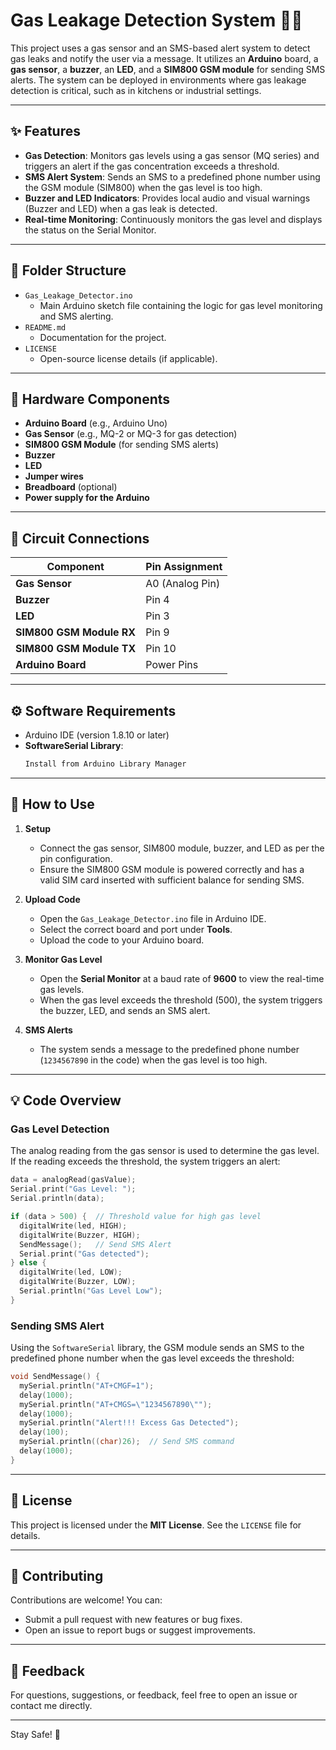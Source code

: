 

# **Gas Leakage Detection System** 🚨💨

This project uses a gas sensor and an SMS-based alert system to detect gas leaks and notify the user via a message. It utilizes an **Arduino** board, a **gas sensor**, a **buzzer**, an **LED**, and a **SIM800 GSM module** for sending SMS alerts. The system can be deployed in environments where gas leakage detection is critical, such as in kitchens or industrial settings.

---

## **✨ Features**

- **Gas Detection**: Monitors gas levels using a gas sensor (MQ series) and triggers an alert if the gas concentration exceeds a threshold.
- **SMS Alert System**: Sends an SMS to a predefined phone number using the GSM module (SIM800) when the gas level is too high.
- **Buzzer and LED Indicators**: Provides local audio and visual warnings (Buzzer and LED) when a gas leak is detected.
- **Real-time Monitoring**: Continuously monitors the gas level and displays the status on the Serial Monitor.

---

## **📂 Folder Structure**

- `Gas_Leakage_Detector.ino`  
  - Main Arduino sketch file containing the logic for gas level monitoring and SMS alerting.
- `README.md`  
  - Documentation for the project.
- `LICENSE`  
  - Open-source license details (if applicable).

---

## **🔧 Hardware Components**

- **Arduino Board** (e.g., Arduino Uno)
- **Gas Sensor** (e.g., MQ-2 or MQ-3 for gas detection)
- **SIM800 GSM Module** (for sending SMS alerts)
- **Buzzer**
- **LED**
- **Jumper wires**
- **Breadboard** (optional)
- **Power supply for the Arduino**

---

## **🔌 Circuit Connections**

| Component               | Pin Assignment   |
|-------------------------|------------------|
| **Gas Sensor**           | A0 (Analog Pin)  |
| **Buzzer**               | Pin 4            |
| **LED**                  | Pin 3            |
| **SIM800 GSM Module RX** | Pin 9            |
| **SIM800 GSM Module TX** | Pin 10           |
| **Arduino Board**        | Power Pins       |

---

## **⚙️ Software Requirements**

- Arduino IDE (version 1.8.10 or later)
- **SoftwareSerial Library**:  
  ```bash
  Install from Arduino Library Manager
  ```

---

## **🚀 How to Use**

1. **Setup**  
   - Connect the gas sensor, SIM800 module, buzzer, and LED as per the pin configuration.
   - Ensure the SIM800 GSM module is powered correctly and has a valid SIM card inserted with sufficient balance for sending SMS.
   
2. **Upload Code**  
   - Open the `Gas_Leakage_Detector.ino` file in Arduino IDE.
   - Select the correct board and port under **Tools**.
   - Upload the code to your Arduino board.

3. **Monitor Gas Level**  
   - Open the **Serial Monitor** at a baud rate of **9600** to view the real-time gas levels.
   - When the gas level exceeds the threshold (500), the system triggers the buzzer, LED, and sends an SMS alert.

4. **SMS Alerts**  
   - The system sends a message to the predefined phone number (`1234567890` in the code) when the gas level is too high.

---

## **💡 Code Overview**

### **Gas Level Detection**

The analog reading from the gas sensor is used to determine the gas level. If the reading exceeds the threshold, the system triggers an alert:

```cpp
data = analogRead(gasValue);
Serial.print("Gas Level: ");
Serial.println(data);

if (data > 500) {  // Threshold value for high gas level
  digitalWrite(led, HIGH);
  digitalWrite(Buzzer, HIGH);
  SendMessage();   // Send SMS Alert
  Serial.print("Gas detected");
} else {
  digitalWrite(led, LOW);
  digitalWrite(Buzzer, LOW);
  Serial.println("Gas Level Low");
}
```

### **Sending SMS Alert**

Using the `SoftwareSerial` library, the GSM module sends an SMS to the predefined phone number when the gas level exceeds the threshold:

```cpp
void SendMessage() {
  mySerial.println("AT+CMGF=1"); 
  delay(1000);
  mySerial.println("AT+CMGS=\"1234567890\"");
  delay(1000);
  mySerial.println("Alert!!! Excess Gas Detected");
  delay(100);
  mySerial.println((char)26);  // Send SMS command
  delay(1000);
}
```

---

## **📜 License**

This project is licensed under the **MIT License**. See the `LICENSE` file for details.

---

## **🤝 Contributing**

Contributions are welcome! You can:
- Submit a pull request with new features or bug fixes.
- Open an issue to report bugs or suggest improvements.

---

## **💬 Feedback**

For questions, suggestions, or feedback, feel free to open an issue or contact me directly.

---

Stay Safe! 🚨
